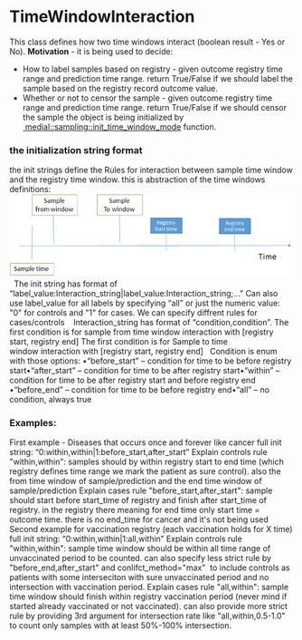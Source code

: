 # TimeWindowInteraction
This class defines how two time windows interact (boolean result - Yes or No).
**Motivation** - it is being used to decide:
- How to label samples based on registry - given outcome registry time range and prediction time range. return True/False if we should label the sample based on the registry record outcome value.
- Whether or not to censor the sample - given outcome registry time range and prediction time range. return True/False if we should censor the sample
the object is being initialized by [ medial::sampling::init_time_window_mode](https://Medial-EarlySign.github.io/MR_LIBS/namespacemedial_1sampling.html#a964913fff8a3d1352a55f0f40d6d6f12) function.
### the initialization string format
the init strings define the Rules for interaction between sample time window and the registry time window.
this is abstraction of the time windows definitions:
<img src="/attachments/9765361/9765367.png"/>
 
The init string has format of “label_value:Interaction_string|label_value:Interaction_string;…”
Can also use label_value for all labels by specifying “all” or just the numeric value: "0" for controls and "1" for cases.
We can specify diffrent rules for cases/controls
 
 Interaction_string has format of “condition,condition”.
The first condition is for sample from time window interaction with [registry start, registry end]
The first condition is for Sample to time window interaction with [registry start, registry end]
 
Condition is enum with those options:
•“before_start” – condition for time to be before registry start•“after_start” – condition for time to be after registry start•“within” – condition for time to be after registry start and before registry end
 
•“before_end” – condition for time to be before registry end•“all” – no condition, always true
### Examples:
First example - Diseases that occurs once and forever like cancer
full init string: “0:within,within|1:before_start,after_start”
Explain controls rule "within,within": samples should by within registry start to end time (which registry defines time range we mark the patient as sure control). also the from time window of sample/prediction and the end time window of sample/prediction
Explain cases rule "before_start,after_start": sample should start before start_time of registry and finish after start_time of registry. in the registry there meaning for end time only start time = outcome time. there is no end_time for cancer and it's not being used
Second example for vaccination registry (each vaccination holds for X time)
full init string: “0:within,within|1:all,within”
Explain controls rule "within,within": sample time window should be within all time range of unvaccinated period to be counted. can also specify less strict rule by "before_end,after_start" and conlifct_method="max" 
to include controls as patients with some interseciton with sure unvaccinated period and no intersection with vaccination period.
Explain cases rule "all,within": sample time window should finish within registry vaccination period (never mind if started already vaccinated or not vaccinated). can also provide more strict rule by providing 3rd argument
for intersection rate like "all,within,0.5-1.0" to count only samples with at least 50%-100% intersection.
 
 
 
 
